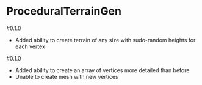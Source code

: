 # ProceduralTerrainGen

#0.1.0
- Added ability to create terrain of any size with sudo-random heights for each vertex

#0.1.0
- Added ability to create an array of vertices more detailed than before
- Unable to create mesh with new vertices
